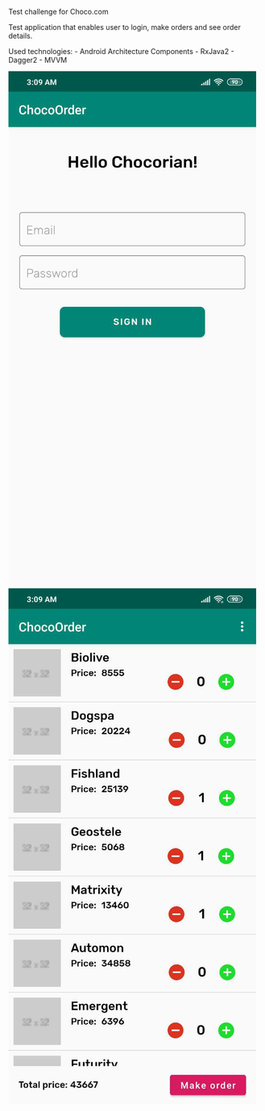 Test challenge for Choco.com

Test application that enables user to login, make orders and see order details.

Used technologies:
    - Android Architecture Components
    - RxJava2
    - Dagger2
    - MVVM
    
    
 ![Login Screen](https://github.com/minionJerry/ChocoOrder/blob/master/photo_2019-12-21_03-11-06.jpg)
 ![Main Screen](https://github.com/minionJerry/ChocoOrder/blob/master/photo_2019-12-21_03-11-11.jpg)
